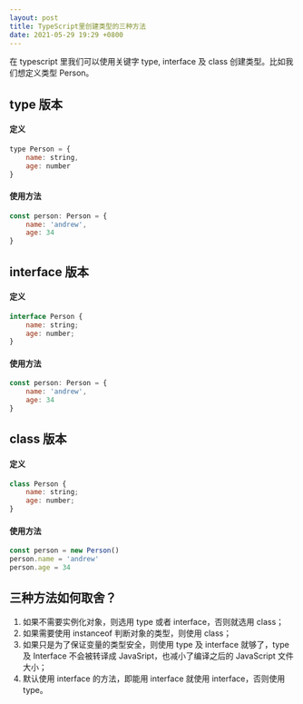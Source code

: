 ```yaml
---
layout: post
title: TypeScript里创建类型的三种方法
date: 2021-05-29 19:29 +0800
---
```


在 typescript  里我们可以使用关键字 type, interface 及 class 创建类型。比如我们想定义类型 Person。
## type 版本
#### 定义
``` js
type Person = {
    name: string,
    age: number
}
```
#### 使用方法
``` js
const person: Person = {
    name: 'andrew',
    age: 34
}
```
## interface 版本
#### 定义
``` js
interface Person {
    name: string;
    age: number;
}
```
#### 使用方法
``` js
const person: Person = {
    name: 'andrew',
    age: 34
}
```
## class 版本
#### 定义
``` js
class Person {
    name: string;
    age: number;
}
```
#### 使用方法
``` js
const person = new Person()
person.name = 'andrew'
person.age = 34
```

## 三种方法如何取舍？

1. 如果不需要实例化对象，则选用 type 或者 interface，否则就选用 class；
2. 如果需要使用 instanceof 判断对象的类型，则使用 class；
3. 如果只是为了保证变量的类型安全，则使用 type 及 interface 就够了，type 及 Interface 不会被转译成 JavaSript，也减小了编译之后的 JavaScript 文件大小；
4. 默认使用 interface 的方法，即能用 interface 就使用 interface，否则使用 type。